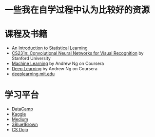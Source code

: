 # 一些我在自学过程中认为比较好的资源
# 课程及书籍
* [An Introduction to Statistical Learning](http://www-bcf.usc.edu/~gareth/ISL/)
* [CS231n: Convolutional Neural Networks for Visual Recognition](http://cs231n.stanford.edu/) by Stanford University
* [Machine Learning](https://www.coursera.org/learn/machine-learning) by Andrew Ng on Coursera
* [Deep Learning](https://www.coursera.org/specializations/deep-learning) by Andrew Ng on Coursera
* [deeplearning.mit.edu](https://deeplearning.mit.edu/)

# 学习平台
* [DataCamp](https://www.datacamp.com/)
* [Kaggle](https://www.kaggle.com/)
* [Medium](https://medium.com/)
* [3Blue1Brown](https://www.youtube.com/channel/UCYO_jab_esuFRV4b17AJtAw)
* [CS Dojo](https://www.youtube.com/channel/UCxX9wt5FWQUAAz4UrysqK9A)
